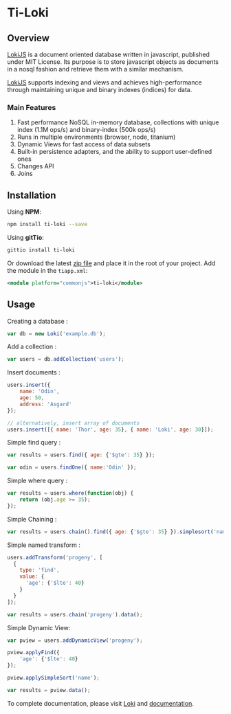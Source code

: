 # Ti-Loki



## Overview

[LokiJS](https://github.com/techfort/LokiJS) is a document oriented database written in javascript, published under MIT License. Its purpose is to store javascript objects as documents in a nosql fashion and retrieve them with a similar mechanism.

[LokiJS](https://github.com/techfort/LokiJS) supports indexing and views and achieves high-performance through maintaining unique and binary indexes (indices) for data.

### Main Features

1. Fast performance NoSQL in-memory database, collections with unique index (1.1M ops/s) and binary-index (500k ops/s)
2. Runs in multiple environments (browser, node, titanium)
3. Dynamic Views for fast access of data subsets
4. Built-in persistence adapters, and the ability to support user-defined ones
5. Changes API
6. Joins


## Installation

Using __NPM__:
```bash
npm install ti-loki --save
```

Using __gitTio__:
```bash
gittio install ti-loki
```

Or download the latest [zip file](https://github.com/ianko/ti-loki/tree/master/dist) and place it in the root of your project. Add the module in the `tiapp.xml`:

```xml
<module platform="commonjs">ti-loki</module>
```


## Usage
Creating a database :

```javascript
var db = new Loki('example.db');
```

Add a collection :

```javascript
var users = db.addCollection('users');
```

Insert documents :

```javascript
users.insert({
	name: 'Odin',
	age: 50,
	address: 'Asgard'
});

// alternatively, insert array of documents
users.insert([{ name: 'Thor', age: 35}, { name: 'Loki', age: 30}]);
```

Simple find query :

```javascript
var results = users.find({ age: {'$gte': 35} });

var odin = users.findOne({ name:'Odin' });
```

Simple where query :

```javascript
var results = users.where(function(obj) {
	return (obj.age >= 35);
});
```

Simple Chaining :

```javascript
var results = users.chain().find({ age: {'$gte': 35} }).simplesort('name').data();
```

Simple named transform :

```javascript
users.addTransform('progeny', [
  {
    type: 'find',
    value: {
      'age': {'$lte': 40}
    }
  }
]);

var results = users.chain('progeny').data();
```

Simple Dynamic View:

```javascript
var pview = users.addDynamicView('progeny');

pview.applyFind({
	'age': {'$lte': 40}
});

pview.applySimpleSort('name');

var results = pview.data();
```

To complete documentation, please visit [Loki](http://lokijs.org) and [documentation](http://lokijs.org/#/docs).

